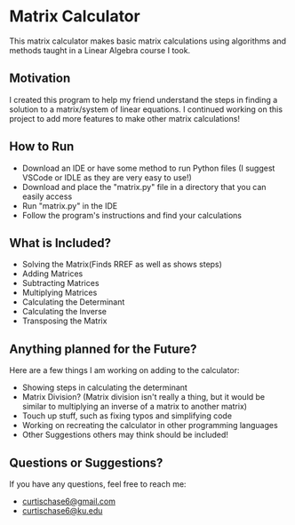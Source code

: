 # Matrix Calculator
This matrix calculator makes basic matrix calculations using algorithms and methods
taught in a Linear Algebra course I took.

## Motivation
I created this program to help my friend understand the steps in finding a solution
to a matrix/system of linear equations. I continued working on this project to add more
features to make other matrix calculations!

## How to Run
- Download an IDE or have some method to run Python files
  (I suggest VSCode or IDLE as they are very easy to use!)
- Download and place the "matrix.py" file in a directory that you
  can easily access
- Run "matrix.py" in the IDE
- Follow the program's instructions and find your calculations

## What is Included?
- Solving the Matrix(Finds RREF as well as shows steps)
- Adding Matrices
- Subtracting Matrices
- Multiplying Matrices
- Calculating the Determinant
- Calculating the Inverse
- Transposing the Matrix

## Anything planned for the Future?
Here are a few things I am working on adding to the calculator:
- Showing steps in calculating the determinant
- Matrix Division? (Matrix division isn't really a thing, but it would be similar to multiplying
an inverse of a matrix to another matrix)
- Touch up stuff, such as fixing typos and simplifying code
- Working on recreating the calculator in other programming languages
- Other Suggestions others may think should be included!

## Questions or Suggestions?
If you have any questions, feel free to reach me:
- curtischase6@gmail.com
- curtischase6@ku.edu
